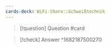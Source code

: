 ```yaml
---
cards-deck: WiFi-Share::Schweißtechnik
---
```


>[!question] Question #card

>[!check] Answer
^1682187500270

